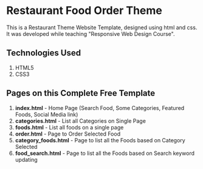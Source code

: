 # Restaurant Food Order Theme
This is a Restaurant Theme Website Template, designed using html and css. It was developed while teaching "Responsive Web Design Course".

## Technologies Used
1. HTML5
2. CSS3


## Pages on this Complete Free Template
1. **index.html** - Home Page (Search Food, Some Categories, Featured Foods, Social Media link)
2. **categories.html** - List all Categories on Single Page
3. **foods.html** - List all foods on a single page
4. **order.html** - Page to Order Selected Food
5. **category_foods.html** - Page to list all the Foods based on Category Selected
6. **food_search.html** - Page to list all the Foods based on Search keyword
 updating
